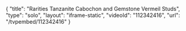 {
    "title": "Rarities Tanzanite Cabochon and Gemstone Vermeil Studs",
    "type": "solo",
    "layout": "iframe-static",
    "videoId": "112342416",
    "url": "\/tvpembed\/112342416"
}